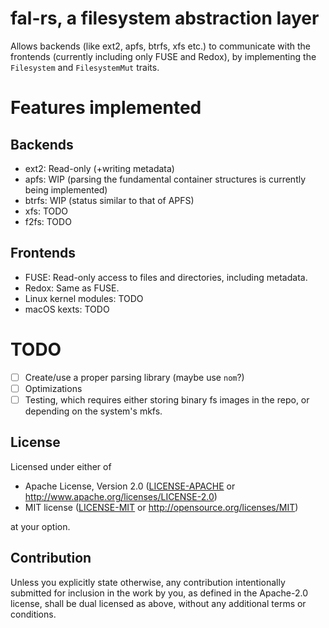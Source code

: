 # fal-rs, a filesystem abstraction layer

Allows backends (like ext2, apfs, btrfs, xfs etc.) to communicate with the frontends (currently including only FUSE and Redox), by implementing the `Filesystem` and `FilesystemMut` traits.

# Features implemented
## Backends
- ext2: Read-only (+writing metadata)
- apfs: WIP (parsing the fundamental container structures is currently being implemented)
- btrfs: WIP (status similar to that of APFS)
- xfs: TODO
- f2fs: TODO

## Frontends
- FUSE: Read-only access to files and directories, including metadata.
- Redox: Same as FUSE.
- Linux kernel modules: TODO
- macOS kexts: TODO

# TODO
- [ ] Create/use a proper parsing library (maybe use `nom`?)
- [ ] Optimizations
- [ ] Testing, which requires either storing binary fs images in the repo, or depending on the system's mkfs.

## License

Licensed under either of

 * Apache License, Version 2.0
   ([LICENSE-APACHE](LICENSE-APACHE) or http://www.apache.org/licenses/LICENSE-2.0)
 * MIT license
   ([LICENSE-MIT](LICENSE-MIT) or http://opensource.org/licenses/MIT)

at your option.

## Contribution

Unless you explicitly state otherwise, any contribution intentionally submitted
for inclusion in the work by you, as defined in the Apache-2.0 license, shall be
dual licensed as above, without any additional terms or conditions.
